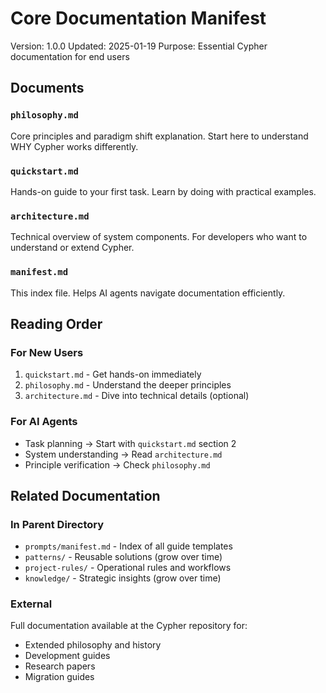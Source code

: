 # Core Documentation Manifest

Version: 1.0.0
Updated: 2025-01-19
Purpose: Essential Cypher documentation for end users

## Documents

### `philosophy.md`
Core principles and paradigm shift explanation. Start here to understand WHY Cypher works differently.

### `quickstart.md`
Hands-on guide to your first task. Learn by doing with practical examples.

### `architecture.md`
Technical overview of system components. For developers who want to understand or extend Cypher.

### `manifest.md`
This index file. Helps AI agents navigate documentation efficiently.

## Reading Order

### For New Users
1. `quickstart.md` - Get hands-on immediately
2. `philosophy.md` - Understand the deeper principles
3. `architecture.md` - Dive into technical details (optional)

### For AI Agents
- Task planning → Start with `quickstart.md` section 2
- System understanding → Read `architecture.md`
- Principle verification → Check `philosophy.md`

## Related Documentation

### In Parent Directory
- `prompts/manifest.md` - Index of all guide templates
- `patterns/` - Reusable solutions (grow over time)
- `project-rules/` - Operational rules and workflows
- `knowledge/` - Strategic insights (grow over time)

### External
Full documentation available at the Cypher repository for:
- Extended philosophy and history
- Development guides
- Research papers
- Migration guides